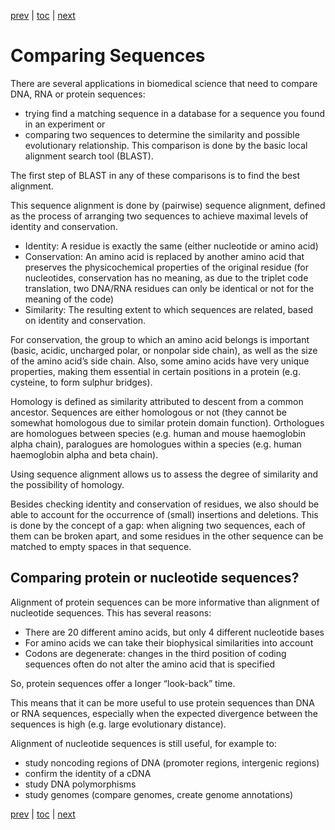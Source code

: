 [prev](intro.md) | [toc](./README.md) | [next](example.md)

# Comparing Sequences

There are several applications in biomedical science that need to compare DNA, RNA or protein sequences:
* trying find a matching sequence in a database for a sequence you found in an experiment or
* comparing two sequences to determine the similarity and possible evolutionary relationship.
This comparison is done by the basic local alignment search tool (BLAST). 

The first step of BLAST in any of these comparisons is to find the best alignment.

This sequence alignment is done by (pairwise) sequence alignment, defined as the process of
arranging two sequences to achieve maximal levels of identity and conservation.

* Identity: A residue is exactly the same (either nucleotide or amino acid)
* Conservation: An amino acid is replaced by another amino acid that preserves the
  physicochemical properties of the original residue (for nucleotides, conservation
  has no meaning, as due to the triplet code translation, two DNA/RNA residues can only be identical or not for the meaning of the code)
* Similarity: The resulting extent to which sequences are related, based on identity and conservation.

For conservation, the group to which an amino acid belongs is important (basic, acidic,
uncharged polar, or nonpolar side chain), as well as the size of the amino acid’s side chain.
Also, some amino acids have very unique properties, making them essential in certain positions
in a protein (e.g. cysteine, to form sulphur bridges).

Homology is defined as similarity attributed to descent from a common ancestor. Sequences
are either homologous or not (they cannot be somewhat homologous due to similar protein domain function). Orthologues are homologues
between species (e.g. human and mouse haemoglobin alpha chain), paralogues are homologues
within a species (e.g. human haemoglobin alpha and beta chain).

Using sequence alignment allows us to assess the degree of similarity and the possibility of homology.

Besides checking identity and conservation of residues, we also should be able to account for
the occurrence of (small) insertions and deletions. This is done by the concept of a gap:
when aligning two sequences, each of them can be broken apart, and some residues in the other
sequence can be matched to empty spaces in that sequence.

## Comparing protein or nucleotide sequences?

Alignment of protein sequences can be more informative than alignment of nucleotide
sequences. This has several reasons:

* There are 20 different amino acids, but only 4 different nucleotide bases
* For amino acids we can take their biophysical similarities into account
* Codons are degenerate: changes in the third position of coding sequences often do not alter
  the amino acid that is specified

So, protein sequences offer a longer “look-back” time.

This means that it can be more useful to use protein sequences than DNA or RNA sequences,
especially when the expected divergence between the sequences is high (e.g. large evolutionary
distance).

Alignment of nucleotide sequences is still useful, for example to:

* study noncoding regions of DNA (promoter regions, intergenic regions)
* confirm the identity of a cDNA
* study DNA polymorphisms
* study genomes (compare genomes, create genome annotations)

[prev](intro.md) | [toc](./README.md) | [next](example.md)

